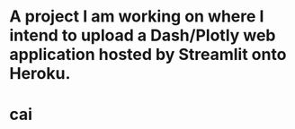 # A project I am working on where I intend to upload a Dash/Plotly web application hosted by Streamlit onto Heroku.

# cai
